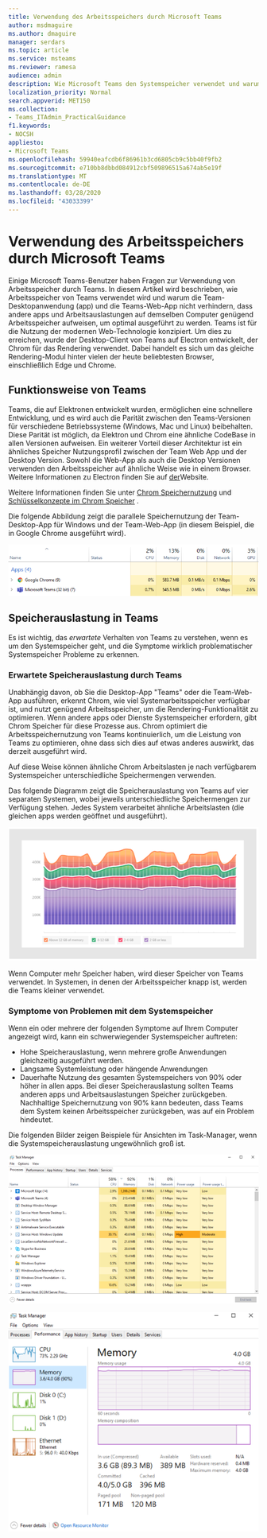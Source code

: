 ```yaml
---
title: Verwendung des Arbeitsspeichers durch Microsoft Teams
author: msdmaguire
ms.author: dmaguire
manager: serdars
ms.topic: article
ms.service: msteams
ms.reviewer: ramesa
audience: admin
description: Wie Microsoft Teams den Systemspeicher verwendet und warum die Speicherauslastung zwischen der Desktopanwendung und der Webanwendung identisch ist.
localization_priority: Normal
search.appverid: MET150
ms.collection:
- Teams_ITAdmin_PracticalGuidance
f1.keywords:
- NOCSH
appliesto:
- Microsoft Teams
ms.openlocfilehash: 59940eafcdb6f86961b3cd6805cb9c5bb40f9fb2
ms.sourcegitcommit: e710bb8dbbd084912cbf509896515a674ab5e19f
ms.translationtype: MT
ms.contentlocale: de-DE
ms.lasthandoff: 03/28/2020
ms.locfileid: "43033399"
---
```

# <a name="how-microsoft-teams-uses-memory"></a>Verwendung des Arbeitsspeichers durch Microsoft Teams

Einige Microsoft Teams-Benutzer haben Fragen zur Verwendung von Arbeitsspeicher durch Teams. In diesem Artikel wird beschrieben, wie Arbeitsspeicher von Teams verwendet wird und warum die Team-Desktopanwendung (app) und die Teams-Web-App nicht verhindern, dass andere apps und Arbeitsauslastungen auf demselben Computer genügend Arbeitsspeicher aufweisen, um optimal ausgeführt zu werden. Teams ist für die Nutzung der modernen Web-Technologie konzipiert. Um dies zu erreichen, wurde der Desktop-Client von Teams auf Electron entwickelt, der Chrom für das Rendering verwendet. Dabei handelt es sich um das gleiche Rendering-Modul hinter vielen der heute beliebtesten Browser, einschließlich Edge und Chrome.

## <a name="how-teams-works"></a>Funktionsweise von Teams

Teams, die auf Elektronen entwickelt wurden, ermöglichen eine schnellere Entwicklung, und es wird auch die Parität zwischen den Teams-Versionen für verschiedene Betriebssysteme (Windows, Mac und Linux) beibehalten. Diese Parität ist möglich, da Elektron und Chrom eine ähnliche CodeBase in allen Versionen aufweisen. Ein weiterer Vorteil dieser Architektur ist ein ähnliches Speicher Nutzungsprofil zwischen der Team Web App und der Desktop Version. Sowohl die Web-App als auch die Desktop Versionen verwenden den Arbeitsspeicher auf ähnliche Weise wie in einem Browser. Weitere Informationen zu Electron finden Sie auf [der](https://electronjs.org/)Website.

Weitere Informationen finden Sie unter [Chrom Speichernutzung](https://www.chromium.org/developers/memory-usage-backgrounder) und [Schlüsselkonzepte im Chrom Speicher](https://chromium.googlesource.com/chromium/src.git/+/master/docs/memory/key_concepts.md) .

Die folgende Abbildung zeigt die parallele Speichernutzung der Team-Desktop-App für Windows und der Team-Web-App (in diesem Beispiel, die in Google Chrome ausgeführt wird).

![Arbeitsspeichernutzung von Teams-Desktop-App und Web App](media/teams-memory-clientweb.png)

## <a name="memory-usage-in-teams"></a>Speicherauslastung in Teams

Es ist wichtig, das *erwartete* Verhalten von Teams zu verstehen, wenn es um den Systemspeicher geht, und die Symptome wirklich problematischer Systemspeicher Probleme zu erkennen.

### <a name="expected-memory-usage-by-teams"></a>Erwartete Speicherauslastung durch Teams

Unabhängig davon, ob Sie die Desktop-App "Teams" oder die Team-Web-App ausführen, erkennt Chrom, wie viel Systemarbeitsspeicher verfügbar ist, und nutzt genügend Arbeitsspeicher, um die Rendering-Funktionalität zu optimieren. Wenn andere apps oder Dienste Systemspeicher erfordern, gibt Chrom Speicher für diese Prozesse aus. Chrom optimiert die Arbeitsspeichernutzung von Teams kontinuierlich, um die Leistung von Teams zu optimieren, ohne dass sich dies auf etwas anderes auswirkt, das derzeit ausgeführt wird.

Auf diese Weise können ähnliche Chrom Arbeitslasten je nach verfügbarem Systemspeicher unterschiedliche Speichermengen verwenden.

Das folgende Diagramm zeigt die Speicherauslastung von Teams auf vier separaten Systemen, wobei jeweils unterschiedliche Speichermengen zur Verfügung stehen. Jedes System verarbeitet ähnliche Arbeitslasten (die gleichen apps werden geöffnet und ausgeführt).

![Arbeitsspeichernutzung in Teams auf unterschiedlichen Systemen](media/teams-memory-usage.png)

Wenn Computer mehr Speicher haben, wird dieser Speicher von Teams verwendet. In Systemen, in denen der Arbeitsspeicher knapp ist, werden die Teams kleiner verwendet.

### <a name="symptoms-of-system-memory-issues"></a>Symptome von Problemen mit dem Systemspeicher

Wenn ein oder mehrere der folgenden Symptome auf Ihrem Computer angezeigt wird, kann ein schwerwiegender Systemspeicher auftreten:

- Hohe Speicherauslastung, wenn mehrere große Anwendungen gleichzeitig ausgeführt werden.
- Langsame Systemleistung oder hängende Anwendungen
- Dauerhafte Nutzung des gesamten Systemspeichers von 90% oder höher in allen apps. Bei dieser Speicherauslastung sollten Teams anderen apps und Arbeitsauslastungen Speicher zurückgeben. Nachhaltige Speichernutzung von 90% kann bedeuten, dass Teams dem System keinen Arbeitsspeicher zurückgeben, was auf ein Problem hindeutet.

Die folgenden Bilder zeigen Beispiele für Ansichten im Task-Manager, wenn die Systemspeicherauslastung ungewöhnlich groß ist.

![Ansicht der Arbeitsspeichernutzung in Teams im Task-Manager](media/teams-memory-high-mem-process-list.png)

![Arbeitsspeicher Auslastungsdiagramm für Teams im Task-Manager](media/teams-memory-high-mem-process-list2.png)
